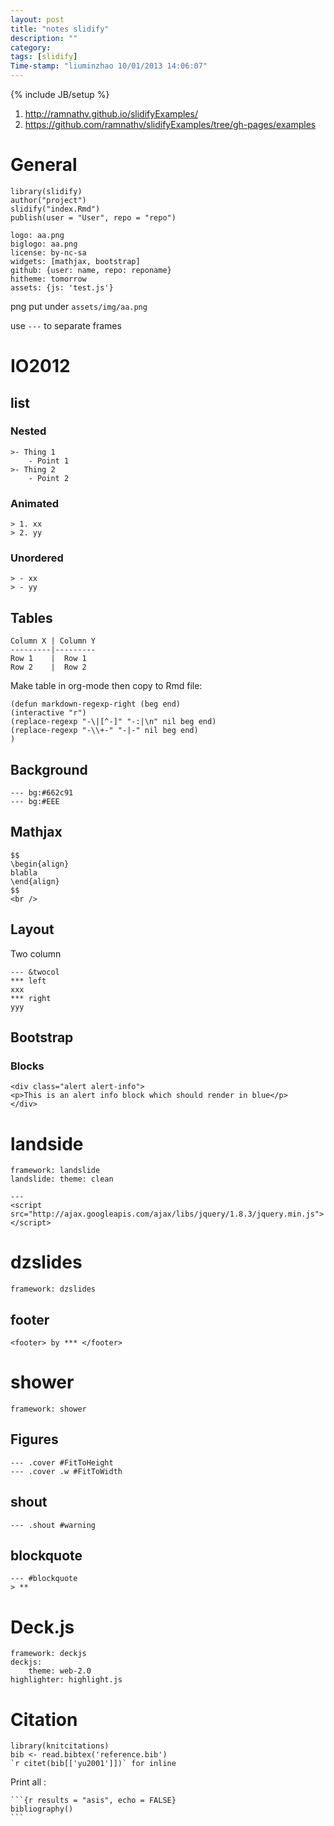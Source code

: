 ```yaml
---
layout: post
title: "notes slidify"
description: ""
category:
tags: [slidify]
Time-stamp: "liuminzhao 10/01/2013 14:06:07"
---
```

{% include JB/setup %}

1. <http://ramnathv.github.io/slidifyExamples/>
2. <https://github.com/ramnathv/slidifyExamples/tree/gh-pages/examples>

# General #

	library(slidify)
	author("project")
	slidify("index.Rmd")
	publish(user = "User", repo = "repo")

	logo: aa.png
	biglogo: aa.png
	license: by-nc-sa
	widgets: [mathjax, bootstrap]
	github: {user: name, repo: reponame}
	hitheme: tomorrow
	assets: {js: 'test.js'}

png put under `assets/img/aa.png`

use `---` to separate frames

# IO2012 #

## list ##

### Nested ###

	>- Thing 1
		- Point 1
	>- Thing 2
		- Point 2

### Animated ###

	> 1. xx
	> 2. yy

### Unordered ###

	> - xx
	> - yy

## Tables ##

	Column X | Column Y
	---------|---------
	Row 1    |  Row 1
	Row 2    |  Row 2

Make table in  org-mode then copy to Rmd file:

	(defun markdown-regexp-right (beg end)
	(interactive "r")
	(replace-regexp "-\|[^-]" "-:|\n" nil beg end)
	(replace-regexp "-\\+-" "-|-" nil beg end)
	)

## Background ##

	--- bg:#662c91
	--- bg:#EEE

## Mathjax ##

	$$
	\begin{align}
	blabla
	\end{align}
	$$
	<br />

## Layout ##

Two column

	--- &twocol
	*** left
	xxx
	*** right
	yyy

## Bootstrap ##

### Blocks ###

	<div class="alert alert-info">
	<p>This is an alert info block which should render in blue</p>
	</div>


# landside #

	framework: landslide
	landslide: theme: clean

	---
	<script src="http://ajax.googleapis.com/ajax/libs/jquery/1.8.3/jquery.min.js"></script>

# dzslides #

	framework: dzslides

## footer ##

	<footer> by *** </footer>

# shower #

	framework: shower

## Figures ##

	--- .cover #FitToHeight
	--- .cover .w #FitToWidth

## shout ##

	--- .shout #warning

## blockquote ##

	--- #blockquote
	> **

# Deck.js #

	framework: deckjs
	deckjs:
		theme: web-2.0
	highlighter: highlight.js

# Citation #

	library(knitcitations)
	bib <- read.bibtex('reference.bib')
	`r citet(bib[['yu2001']])` for inline

Print all :

	```{r results = "asis", echo = FALSE}
	bibliography()
	```
